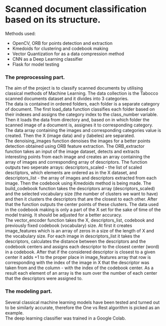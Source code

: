 # Scanned document classification based on its structure.

Methods used:
<ul>
<li>OpenCV, ORB for points detection and extraction</li>
<li>Kmedoids for clustering and codebook making</li>
<li>Vector Quantization for as a data compression method</li>
<li>CNN as a Deep Learning classifier</li>
<li>Flask for model testing</li>
</ul>

### The preprocessing part.

The aim of the project is to classify scanned documents by utilising classical methods of Machine Learning. The data collection is the Tabocco scanned documents dataset and it divides into 3 categories. <br>
The data is contained in ordered folders, each folder is a separate category of document. The first load_data function classifies each folder based on their indexes and assigns the category index to the class_number variable. Then it loads the data from directory and, based on in which folder the scanned image of a document is, assignes it to corresponding category. The data array containing the images and corresponding categories value is created. Then the X (image data) and y (labeles) are separated. <br>
The denoising_images function denoises the images for a better points detection obtained using ORB feature extraction. The ORB_extractor function takes an input of the image dataset, detects and extracts interesting points from each image and creates an array containing the array of images and corresponding array of descriptors. The function outputs two seperate arrays: descriptors_scaled - the list of scaled desctiptors, which elements are ordered as in the X dataset, and descriptors_list - the array of images and descriptors extracted from each image. Then the codebook using Kmedoids method is being made. The build_codebook function takes the descriptors array (descriptors_scaled) and the selected vocabulary size (the number of clusters we want to have) and then it clusters the descriptors that are the closest to each other. After that the function outputs the center points of these clusters. The data used in the codebook making is only a part of the X set for the sake of time of the model trainig. It should be adjusted for a better accuracy. <br>
The vector_encoder function takes the X, descriptors_list, codebook and previously fixed codebook (vocabulary) size. At first it creates image_features which is an array of zeros in a size of the length of X and the vocabulary size. For each image in descriptors_list it takes the descriptors, calculates the distance between the descriptors and the codebook centers and assigns each descriptor to the closest center (word) in a codebook. After that if the considered descriptor is closest to a given center it adds +1 to the proper place in image_features array that row is corresponding with the index of the image in X that the descriptor was taken from and the column - with the index of the codebook center. As a result each element of an array is the sum over the number of each center that the descriptors were assigned to.

### The modeling part.

Several classical machine learning models have been tested and turned out to be similarly accurate, therefore the One vs Rest algorithm is picked as an example. <br>
The deep learning classifier was trained in a Google Colab.
